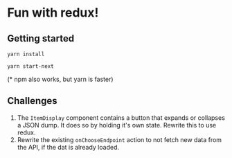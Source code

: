 # Fun with redux!
## Getting started
`yarn install`

`yarn start-next`

(* npm also works, but yarn is faster)

## Challenges
1. The `ItemDisplay` component contains a button that expands or collapses a JSON dump. It does so by holding it's own state.
Rewrite this to use redux. 
2. Rewrite the existing `onChooseEndpoint` action to not fetch new data from the API, if the dat is already loaded.
